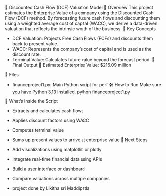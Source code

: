 🧾 Discounted Cash Flow (DCF) Valuation Model
📌 Overview
This project estimates the Enterprise Value of a company using the Discounted Cash Flow (DCF) method. By forecasting future cash flows and discounting them using a weighted average cost of capital (WACC), we derive a data-driven valuation that reflects the intrinsic worth of the business.
🧠 Key Concepts
- DCF Valuation: Projects Free Cash Flows (FCFs) and discounts them back to present value.
- WACC: Represents the company’s cost of capital and is used as the discount rate.
- Terminal Value: Calculates future value beyond the forecast period.
🧮 Final Output
📢 Estimated Enterprise Value: $216.09 million

📂 Files
- financeproject1.py: Main Python script for perf
🛠️ How to Run
Make sure you have Python 3.13 installed.
python financeproject1.py


🔎 What’s Inside the Script
- Extracts and calculates cash flows
- Applies discount factors using WACC
- Computes terminal value
- Sums up present values to arrive at enterprise value
🚀 Next Steps
- Add visualizations using matplotlib or plotly
- Integrate real-time financial data using APIs
- Build a user interface or dashboard
- Compare valuations across multiple companies

- project done by Likitha sri Maddipatla

